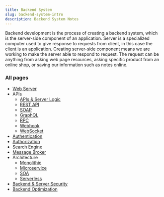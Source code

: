 ```yaml
---
title: Backend System
slug: backend-system-intro
description: Backend System Notes
---
```


Backend development is the process of creating a backend system, which is the server-side component of an application. Server is a specialized computer used to give response to requests from client, in this case the client is an application. Creating server-side component means we are working to make the server able to respond to request. The request can be anything from asking web page resources, asking specific product from an online shop, or saving our information such as notes online.

### All pages

- [Web Server](/cs-notes/backend-system/web-server)
- APIs
  - [APIs & Server Logic](/cs-notes/backend-system/apis-server-logic)
  - [REST API](/cs-notes/backend-system/rest-api)
  - [SOAP](/cs-notes/backend-system/soap)
  - [GraphQL](/cs-notes/backend-system/graphql)
  - [RPC](/cs-notes/backend-system/rpc)
  - [Webhook](/cs-notes/backend-system/webhook)
  - [WebSocket](/cs-notes/backend-system/websocket)
- [Authentication](/cs-notes/backend-system/authentication)
- [Authorization](/cs-notes/backend-system/authorization)
- [Search Engine](/cs-notes/backend-system/search-engine)
- [Message Broker](/cs-notes/backend-system/message-broker)
- Architecture
  - [Monolithic](/cs-notes/backend-system/monolithic)
  - [Microservice](/cs-notes/backend-system/microservice)
  - [SOA](/cs-notes/backend-system/soa)
  - [Serverless](/cs-notes/backend-system/serverless)
- [Backend & Server Security](/cs-notes/backend-system/backend-server-security)
- [Backend Optimization](/cs-notes/backend-system/backend-optimization)
